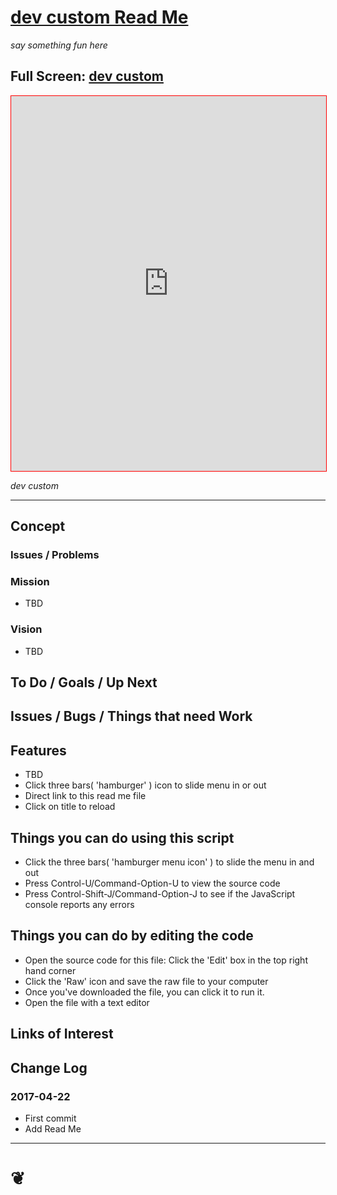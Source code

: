 <span style=display:none; >[You are now in a GitHub source code view - click this link to view Read Me file as a web page]( http://pushme-pullyou.github.io/tootoo/r3/dev-custom/#tootoo/r3/dev-custom/README.md "View file as a web page." ) </span>


<!--
<a href="https://pushme-pullyou.github.io/" >pushme-pullyou.github.io</a> &raquo;  <a href="https://pushme-pullyou.github.io/tootoo/" >tootoo</a> &raquo; </h3> <a href="https://pushme-pullyou.github.io/tootoo/r3/" >r3</a> &raquo; </h3>
-->

[dev custom Read Me]( https://pushme-pullyou.github.io/#tootoo/r3/dev-custom/README.md )
===
_say something fun here_

## Full Screen: [ dev custom ]( https://pushme-pullyou.github.io/tootoo/r3/dev-custom/index.html )
<!--
<img src="" style=display:none; width=800 >
-->

<iframe id=ifr src=https://pushme-pullyou.github.io/tootoo/r3/dev-custom/index.html style="border: 1px solid red;" width=100% height=600px ></iframe>

_dev custom_

***

## Concept

### Issues / Problems
<!--

The general format is an adaptation of the ideas developed in Alexander's _et al_ [A Pattern Language]( https://books.google.com/books?id=hwAHmktpk5IC&pg=PR10#v=onepage&q&f=false ) - as summarized on page 10.

Each pattern describes a problem which occurs over and over again in our environment, and then describes the core of the solution to that problem, in such a way that you can use this solution a million times over, without ever doing it the same way twice.

patterns are descriptions of common problems and proposal for the solutions that can be used repeatedly every time the problem is encountered and producing an different outcome.

-->

### Mission
<!-- a statement of a rationale, applicable now as well as in the future -->

* TBD

### Vision
<!--  a descriptive picture of a desired future state -->

* TBD

## To Do / Goals / Up Next


## Issues / Bugs / Things that need Work


## Features

* TBD
* Click three bars( 'hamburger' ) icon to slide menu in or out
* Direct link to this read me file
* Click on title to reload


## Things you can do using this script


* Click the three bars( 'hamburger menu icon' ) to slide the menu in and out
* Press Control-U/Command-Option-U to view the source code
* Press Control-Shift-J/Command-Option-J to see if the JavaScript console reports any errors



## Things you can do by editing the code

* Open the source code for this file: Click the 'Edit' box in the top right hand corner
* Click the 'Raw' icon and save the raw file to your computer
* Once you've downloaded the file, you can click it to run it.
* Open the file with a text editor


<!--
## Users
_where used_

Intended for xxx
-->



## Links of Interest



## Change Log

### 2017-04-22

* First commit
* Add Read Me


***

<h1><a href=javascript:window.scrollTo(0,0); style=text-align:center;text-decoration:none;width:100%; title='pushMe pullYou ~ your coming and going happy place' > ❦ </a></h1>

